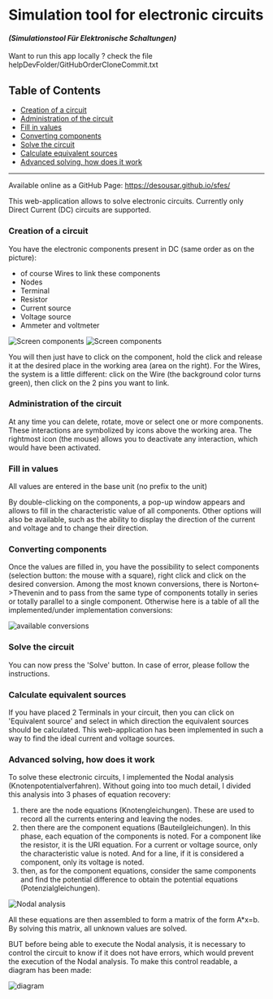 # Simulation tool for electronic circuits

#### _(Simulationstool Für Elektronische Schaltungen)_

Want to run this app locally ? check the file helpDevFolder/GitHubOrderCloneCommit.txt

## Table of Contents

- [Creation of a circuit](#creation-of-a-circuit)
- [Administration of the circuit](#administration-of-the-circuit)
- [Fill in values](#fill-in-values)
- [Converting components](#converting-components)
- [Solve the circuit](#solve-the-circuit)
- [Calculate equivalent sources](#calculate-equivalent-sources)
- [Advanced solving, how does it work](#advanced-solving-how-does-it-work)

---

Available online as a GitHub Page: https://desousar.github.io/sfes/

This web-application allows to solve electronic circuits.
Currently only Direct Current (DC) circuits are supported.

### Creation of a circuit

You have the electronic components present in DC (same order as on the picture):

- of course Wires to link these components
- Nodes
- Terminal
- Resistor
- Current source
- Voltage source
- Ammeter and voltmeter

![Screen components](./screenREADME/listComponents1.png)
![Screen components](./screenREADME/listComponents2.png)

You will then just have to click on the component, hold the click and release it at the desired place in the working area (area on the right).
For the Wires, the system is a little different: click on the Wire (the background color turns green), then click on the 2 pins you want to link.

### Administration of the circuit

At any time you can delete, rotate, move or select one or more components. These interactions are symbolized by icons above the working area.
The rightmost icon (the mouse) allows you to deactivate any interaction, which would have been activated.

### Fill in values

All values are entered in the base unit (no prefix to the unit)

By double-clicking on the components, a pop-up window appears and allows to fill in the characteristic value of all components.
Other options will also be available, such as the ability to display the direction of the current and voltage and to change their direction.

### Converting components

Once the values are filled in, you have the possibility to select components (selection button: the mouse with a square), right click and click on the desired conversion.
Among the most known conversions, there is Norton<->Thevenin and to pass from the same type of components totally in series or totally parallel to a single component.
Otherwise here is a table of all the implemented/under implementation conversions:

![available conversions](./screenREADME/converstions.png)

### Solve the circuit

You can now press the 'Solve' button.
In case of error, please follow the instructions.

### Calculate equivalent sources

If you have placed 2 Terminals in your circuit, then you can click on 'Equivalent source' and select in which direction the equivalent sources should be calculated.
This web-application has been implemented in such a way to find the ideal current and voltage sources.

### Advanced solving, how does it work

To solve these electronic circuits, I implemented the Nodal analysis (Knotenpotentialverfahren).
Without going into too much detail, I divided this analysis into 3 phases of equation recovery:

1. there are the node equations (Knotengleichungen). These are used to record all the currents entering and leaving the nodes.
2. then there are the component equations (Bauteilgleichungen). In this phase, each equation of the components is noted. For a component like the resistor, it is the URI equation. For a current or voltage source, only the characteristic value is noted. And for a line, if it is considered a component, only its voltage is noted.
3. then, as for the component equations, consider the same components and find the potential difference to obtain the potential equations (Potenzialgleichungen).

![Nodal analysis](./screenREADME/kpv.png)

All these equations are then assembled to form a matrix of the form A\*x=b.
By solving this matrix, all unknown values are solved.

BUT before being able to execute the Nodal analysis, it is necessary to control the circuit to know if it does not have errors, which would prevent the execution of the Nodal analysis.
To make this control readable, a diagram has been made:

![diagram](./screenREADME/circuitIsOk.jpg)
